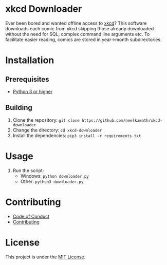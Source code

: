 # xkcd Downloader

Ever been bored and wanted offline access to [xkcd](https://xkcd.com/)? This software downloads each comic from xkcd skipping those already downloaded without the need for SQL, complex command line arguments etc. To facilitate easier reading, comics are stored in year->month subdirectories.

# Installation

## Prerequisites

- [Python 3 or higher](https://www.python.org/downloads/)

## Building

1. Clone the repository: `git clone https://github.com/neelkamath/xkcd-downloader`
1. Change the directory: `cd xkcd-downloader`
1. Install the dependencies: `pip3 install -r requirements.txt`

# Usage

1. Run the script:
    - Windows: `python downloader.py`
    - Other: `python3 downloader.py`

# Contributing

- [Code of Conduct](CODE_OF_CONDUCT.md)
- [Contributing](CONTRIBUTING.md)

# License

This project is under the [MIT License](LICENSE.txt).
